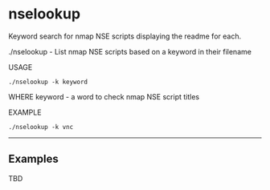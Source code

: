 # nselookup
Keyword search for nmap NSE scripts displaying the readme for each.

./nselookup - List nmap NSE scripts based on a keyword in their filename

USAGE
```
./nselookup -k keyword
```

WHERE	keyword   - a word to check nmap NSE script titles

EXAMPLE	
```
./nselookup -k vnc
```

---

## Examples
TBD
